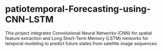 # patiotemporal-Forecasting-using-CNN-LSTM
This project integrates Convolutional Neural Networks (CNN) for spatial feature extraction and Long Short-Term Memory (LSTM) networks for temporal modeling to predict future states from satellite image sequences.
